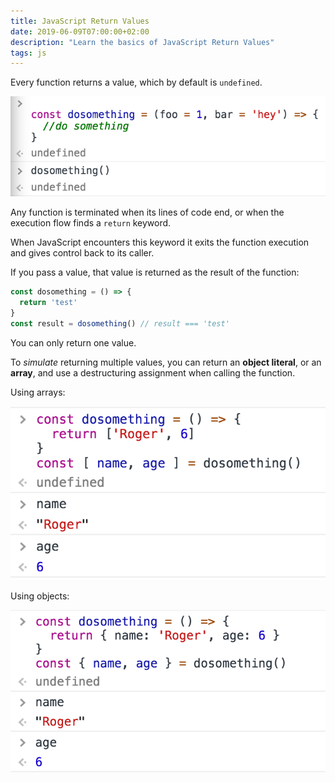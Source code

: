 ```yaml
---
title: JavaScript Return Values
date: 2019-06-09T07:00:00+02:00
description: "Learn the basics of JavaScript Return Values"
tags: js
---
```


Every function returns a value, which by default is `undefined`.

![Undefined return value](undefined-return-value.png)

Any function is terminated when its lines of code end, or when the execution flow finds a `return` keyword.

When JavaScript encounters this keyword it exits the function execution and gives control back to its caller.

If you pass a value, that value is returned as the result of the function:

```js
const dosomething = () => {
  return 'test'
}
const result = dosomething() // result === 'test'
```

You can only return one value.

To _simulate_ returning multiple values, you can return an **object literal**, or an **array**, and use a destructuring assignment when calling the function.

Using arrays:

![Destructuring using arrays](destructuring-return-array.png)

Using objects:

![Destructuring using objects](destructuring-return-object.png)
